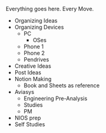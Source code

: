 Everything goes here. Every Move.

- Organizing Ideas
- Organizing Devices
	- PC
		- OSes
	- Phone 1
	- Phone 2
	- Pendrives
- Creative Ideas
- Post Ideas
- Notion Making
	- Book and Sheets as reference
- Aviasys
	- Engineering Pre-Analysis
	- Studies
	- PM
- NIOS prep
- Self Studies